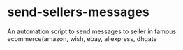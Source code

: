# send-sellers-messages
An automation script to send messages to seller in famous ecommerce(amazon, wish, ebay, aliexpress, dhgate
